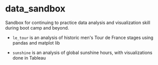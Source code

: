 # data_sandbox
Sandbox for continuing to practice data analysis and visualization skill during boot camp and beyond.

* `le_tour` is an analysis of historic men's Tour de France stages using pandas and matplot lib

* `sunshine` is an analysis of global sunshine hours, with visualizations done in Tableau